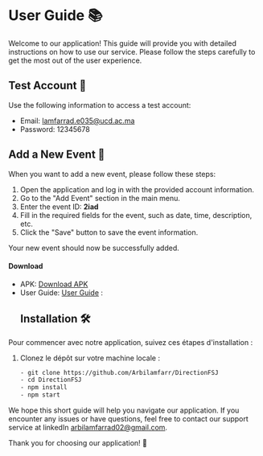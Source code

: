 # User Guide 📚

Welcome to our application! This guide will provide you with detailed instructions on how to use our service. Please follow the steps carefully to get the most out of the user experience.

## Test Account 🧪

Use the following information to access a test account:

- Email: lamfarrad.e035@ucd.ac.ma
- Password: 12345678

## Add a New Event 📅

When you want to add a new event, please follow these steps:

1. Open the application and log in with the provided account information.
2. Go to the "Add Event" section in the main menu.
3. Enter the event ID: **2iad**
4. Fill in the required fields for the event, such as date, time, description, etc.
5. Click the "Save" button to save the event information.

Your new event should now be successfully added.
#### Download

- APK: [Download APK](https://expo.dev/artifacts/eas/39sjQH4movBLRtUSDRhSAB.apk)
- User Guide: [User Guide](https://docs.google.com/presentation/d/1DYwO9btqvaI265ROwy3QT6MUOB42piE_/edit?usp=sharing&ouid=104949834596476959430&rtpof=true&sd=true) :
  ## Installation 🛠️

Pour commencer avec notre application, suivez ces étapes d'installation :

1. Clonez le dépôt sur votre machine locale :
   ```bash
   - git clone https://github.com/Arbilamfarr/DirectionFSJ
   - cd DirectionFSJ 
   - npm install
   - npm start  

We hope this short guide will help you navigate our application. If you encounter any issues or have questions, feel free to contact our support service at linkedIn arbilamfarrad02@gmail.com.

Thank you for choosing our application! 🚀
